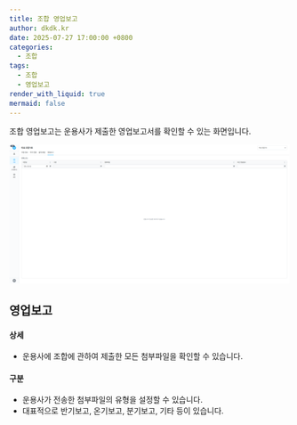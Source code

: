 ```yaml
---
title: 조합 영업보고
author: dkdk.kr
date: 2025-07-27 17:00:00 +0800
categories:
  - 조합
tags:
  - 조합
  - 영업보고
render_with_liquid: true
mermaid: false
---
```

조합 영업보고는 운용사가 제출한 영업보고서를 확인할 수 있는 화면입니다.  

![이미지](/assets/img/08.png)
## 영업보고
#### 상세
 - 운용사에 조합에 관하여 제출한 모든 첨부파일을 확인할 수 있습니다. 
#### 구분
- 운용사가 전송한 첨부파일의 유형을 설정할 수 있습니다.
- 대표적으로 반기보고, 온기보고, 분기보고, 기타 등이 있습니다. 